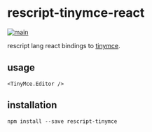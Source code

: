 # rescript-tinymce-react

[![main](https://github.com/cdaringe/rescript-tinymce-react/actions/workflows/main.yml/badge.svg)](https://github.com/cdaringe/rescript-tinymce-react/actions/workflows/main.yml)

rescript lang react bindings to [tinymce](https://www.npmjs.com/package/tinymce).

## usage

```res
<TinyMce.Editor />
```

## installation

`npm install --save rescript-tinymce`

